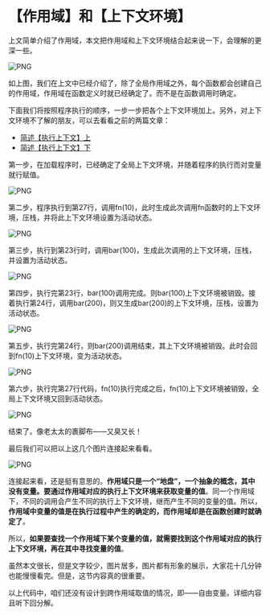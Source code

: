# 【作用域】和【上下文环境】
上文简单介绍了作用域，本文把作用域和上下文环境结合起来说一下，会理解的更深一些。

![PNG](img/1.png)

如上图，我们在上文中已经介绍了，除了全局作用域之外，每个函数都会创建自己的作用域，作用域在函数定义时就已经确定了。而不是在函数调用时确定。

下面我们将按照程序执行的顺序，一步一步把各个上下文环境加上。另外，对上下文环境不了解的朋友，可以去看看之前的两篇文章：
* [简述【执行上下文】上](../简述执行上下文/index.md)
* [简述【执行上下文】下](../简述执行上下文/index1.md)

第一步，在加载程序时，已经确定了全局上下文环境，并随着程序的执行而对变量就行赋值。

![PNG](img/2.png)

第二步，程序执行到第27行，调用fn(10)，此时生成此次调用fn函数时的上下文环境，压栈，并将此上下文环境设置为活动状态。

![PNG](img/3.png)

第三步，执行到第23行时，调用bar(100)，生成此次调用的上下文环境，压栈，并设置为活动状态。

![PNG](img/4.png)

第四步，执行完第23行，bar(100)调用完成。则bar(100)上下文环境被销毁。接着执行第24行，调用bar(200)，则又生成bar(200)的上下文环境，压栈，设置为活动状态。

![PNG](img/5.png)

第五步，执行完第24行，则bar(200)调用结束，其上下文环境被销毁。此时会回到fn(10)上下文环境，变为活动状态。

![PNG](img/6.png)

第六步，执行完第27行代码，fn(10)执行完成之后，fn(10)上下文环境被销毁，全局上下文环境又回到活动状态。

![PNG](img/7.png)

结束了。像老太太的裹脚布——又臭又长！

最后我们可以把以上这几个图片连接起来看看。

![PNG](img/8.png)

连接起来看，还是挺有意思的。**作用域只是一个“地盘”，一个抽象的概念，其中没有变量。要通过作用域对应的执行上下文环境来获取变量的值**。同一个作用域下，不同的调用会产生不同的执行上下文环境，继而产生不同的变量的值。所以，**作用域中变量的值是在执行过程中产生的确定的，而作用域却是在函数创建时就确定了**。

所以，**如果要查找一个作用域下某个变量的值，就需要找到这个作用域对应的执行上下文环境，再在其中寻找变量的值**。

 

虽然本文很长，但是文字较少，图片居多，图片都有形象的展示，大家花十几分钟也能慢慢看完。但是，这节内容真的很重要。

以上代码中，咱们还没有设计到跨作用域取值的情况，即——自由变量。详细内容且听下回分解。